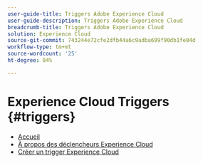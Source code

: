 ```yaml
---
user-guide-title: Triggers Adobe Experience Cloud
user-guide-description: Triggers Adobe Experience Cloud
breadcrumb-title: Triggers Adobe Experience Cloud
solution: Experience Cloud
source-git-commit: 743244e72cfe2dfb44a6c9adba699f90db1fe04d
workflow-type: tm+mt
source-wordcount: '25'
ht-degree: 84%

---
```


# Experience Cloud Triggers {#triggers}

* [Accueil](home.md)
* [À propos des déclencheurs Experience Cloud](overview.md)
* [Créer un trigger Experience Cloud](create.md)
